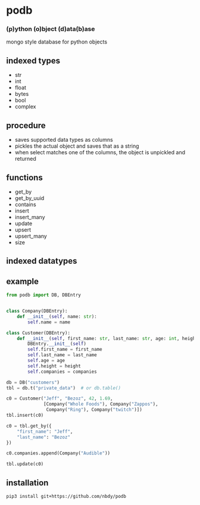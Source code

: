 # podb
### (p)ython (o)bject (d)ata(b)ase
mongo style database for python objects
## indexed types
- str
- int
- float 
- bytes
- bool
- complex
## procedure
- saves supported data types as columns
- pickles the actual object and saves that as a string
- when select matches one of the columns, the object is unpickled and returned
## functions
- get_by
- get_by_uuid
- contains
- insert
- insert_many
- update
- upsert
- upsert_many
- size
## indexed datatypes
## example
```python
from podb import DB, DBEntry


class Company(DBEntry):
    def __init__(self, name: str):
        self.name = name

class Customer(DBEntry):
    def __init__(self, first_name: str, last_name: str, age: int, height: float, companies: list[DBEntry]):
        DBEntry.__init__(self)
        self.first_name = first_name
        self.last_name = last_name
        self.age = age
        self.height = height
        self.companies = companies

db = DB("customers")
tbl = db.t("private_data")  # or db.table()

c0 = Customer("Jeff", "Bezoz", 42, 1.69, 
              [Company("Whole Foods"), Company("Zappos"), 
               Company("Ring"), Company("twitch")])
tbl.insert(c0)

c0 = tbl.get_by({
    "first_name": "Jeff",
    "last_name": "Bezoz"
})

c0.companies.append(Company("Audible"))

tbl.update(c0)
```
## installation
```shell
pip3 install git+https://github.com/nbdy/podb
```